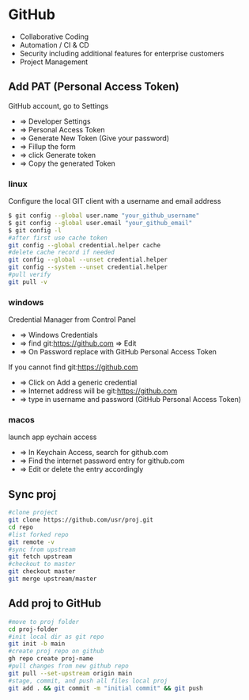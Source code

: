 # GitHub

  * Collaborative Coding
  * Automation / CI & CD
  * Security including additional features for enterprise customers
  * Project Management
  
## Add PAT (Personal Access Token) 
GitHub account, go to Settings 
* => Developer Settings 
* => Personal Access Token 
* => Generate New Token (Give your password) 
* => Fillup the form 
* => click Generate token 
* => Copy the generated Token
### linux
Configure the local GIT client with a username and email address
```bash
$ git config --global user.name "your_github_username"
$ git config --global user.email "your_github_email"
$ git config -l
#after first use cache token
git config --global credential.helper cache
#delete cache record if needed
git config --global --unset credential.helper
git config --system --unset credential.helper
#pull verify
git pull -v
```
### windows
Credential Manager from Control Panel 
* => Windows Credentials 
* => find git:https://github.com => Edit 
* => On Password replace with GitHub Personal Access Token

If you cannot find git:https://github.com 
* => Click on Add a generic credential 
* => Internet address will be git:https://github.com 
* => type in username and password (GitHub Personal Access Token)

### macos
launch app eychain access
* => In Keychain Access, search for github.com 
* => Find the internet password entry for github.com 
* => Edit or delete the entry accordingly

## Sync proj
```bash
#clone project
git clone https://github.com/usr/proj.git
cd repo
#list forked repo
git remote -v
#sync from upstream
git fetch upstream
#checkout to master
git checkout master
git merge upstream/master
```
## Add proj to GitHub
```bash
#move to proj folder
cd proj-folder
#init local dir as git repo
git init -b main
#create proj repo on github
gh repo create proj-name
#pull changes from new github repo
git pull --set-upstream origin main
#stage, commit, and push all files local proj
git add . && git commit -m "initial commit" && git push
```

